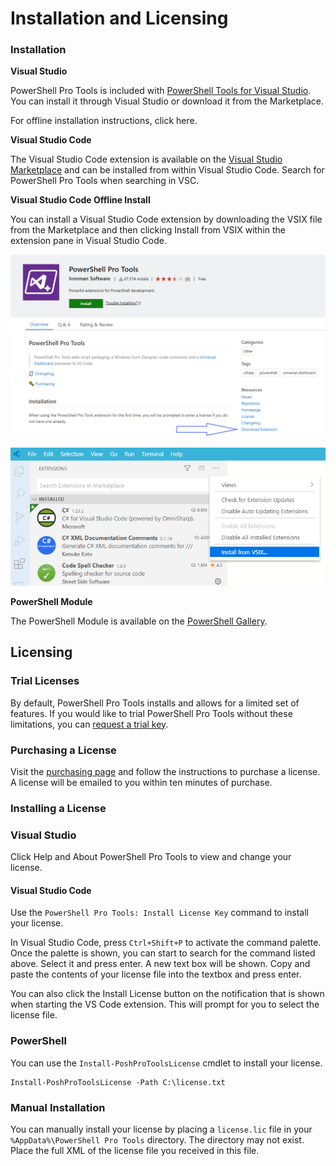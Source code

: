 # Installation and Licensing

### Installation

**Visual Studio**

PowerShell Pro Tools is included with [PowerShell Tools for Visual Studio](https://marketplace.visualstudio.com/items?itemName=AdamRDriscoll.PowerShellToolsforVisualStudio2017-18561). You can install it through Visual Studio or download it from the Marketplace. 

For offline installation instructions, click here.

**Visual Studio Code** 

The Visual Studio Code extension is available on the [Visual Studio Marketplace](https://marketplace.visualstudio.com/items?itemName=ironmansoftware.powershellprotools) and can be installed from within Visual Studio Code. Search for PowerShell Pro Tools when searching in VSC. 

**Visual Studio Code Offline Install**

You can install a Visual Studio Code extension by downloading the VSIX file from the Marketplace and then clicking Install from VSIX within the extension pane in Visual Studio Code. 

![](../../.gitbook/assets/image%20%2829%29.png)

![](../../.gitbook/assets/image%20%2830%29.png)



**PowerShell Module**

The PowerShell Module is available on the [PowerShell Gallery](https://www.powershellgallery.com/packages/powershellprotools/1.3.0). 

## Licensing

### Trial Licenses

By default, PowerShell Pro Tools installs and allows for a limited set of features. If you would like to trial PowerShell Pro Tools without these limitations, you can [request a trial key](https://ironmansoftware.com/product/powershell-pro-tools-trial/). 

### Purchasing a License

Visit the [purchasing page](https://ironmansoftware.com/powershell-pro-tools/) and follow the instructions to purchase a license. A license will be emailed to you within ten minutes of purchase. 

### Installing a License

### Visual Studio 

Click Help and About PowerShell Pro Tools to view and change your license.

#### Visual Studio Code

Use the `PowerShell Pro Tools: Install License Key` command to install your license. 

In Visual Studio Code, press `Ctrl+Shift+P` to activate the command palette. Once the palette is shown, you can start to search for the command listed above. Select it and press enter. A new text box will be shown. Copy and paste the contents of your license file into the textbox and press enter. 

You can also click the Install License button on the notification that is shown when starting the VS Code extension. This will prompt for you to select the license file. 

### PowerShell

You can use the `Install-PoshProToolsLicense` cmdlet to install your license.

```text
Install-PoshProToolsLicense -Path C:\license.txt
```

### Manual Installation

You can manually install your license by placing a `license.lic` file in your `%AppData%\PowerShell Pro Tools` directory. The directory may not exist. Place the full XML of the license file you received in this file. 

